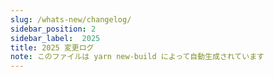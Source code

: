 ```yaml
---
slug: /whats-new/changelog/
sidebar_position: 2
sidebar_label:  2025
title: 2025 変更ログ
note: このファイルは yarn new-build によって自動生成されています
---
```

